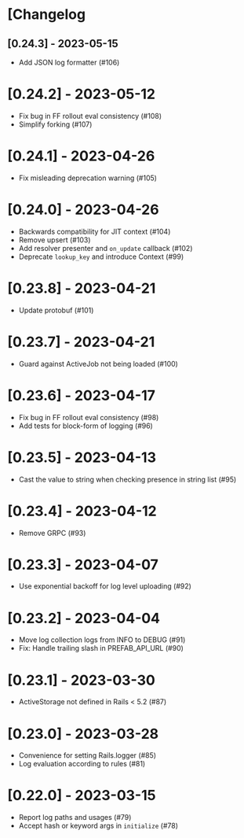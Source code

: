 # [Changelog

## [0.24.3] - 2023-05-15

- Add JSON log formatter (#106)

# [0.24.2] - 2023-05-12

- Fix bug in FF rollout eval consistency (#108)
- Simplify forking (#107)

# [0.24.1] - 2023-04-26

- Fix misleading deprecation warning (#105)

# [0.24.0] - 2023-04-26

- Backwards compatibility for JIT context (#104)
- Remove upsert (#103)
- Add resolver presenter and `on_update` callback (#102)
- Deprecate `lookup_key` and introduce Context (#99)

# [0.23.8] - 2023-04-21

- Update protobuf (#101)

# [0.23.7] - 2023-04-21

- Guard against ActiveJob not being loaded (#100)

# [0.23.6] - 2023-04-17

- Fix bug in FF rollout eval consistency (#98)
- Add tests for block-form of logging (#96)

# [0.23.5] - 2023-04-13

- Cast the value to string when checking presence in string list (#95)

# [0.23.4] - 2023-04-12

- Remove GRPC (#93)

# [0.23.3] - 2023-04-07

- Use exponential backoff for log level uploading (#92)

# [0.23.2] - 2023-04-04

- Move log collection logs from INFO to DEBUG (#91)
- Fix: Handle trailing slash in PREFAB_API_URL (#90)

# [0.23.1] - 2023-03-30

- ActiveStorage not defined in Rails < 5.2 (#87)

# [0.23.0] - 2023-03-28

- Convenience for setting Rails.logger (#85)
- Log evaluation according to rules (#81)

# [0.22.0] - 2023-03-15

- Report log paths and usages (#79)
- Accept hash or keyword args in `initialize` (#78)
